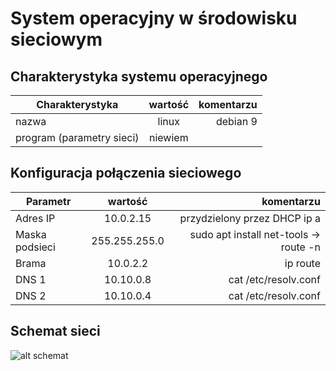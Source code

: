 System operacyjny w środowisku sieciowym
=========================================

Charakterystyka systemu operacyjnego
------------------------------------

| Charakterystyka | wartość           | komentarzu |
| ------------- |:-------------:| -----:|
| nazwa      | linux | debian 9 |
| program (parametry sieci)      | niewiem |  |


Konfiguracja połączenia sieciowego
----------------------------------

| Parametr | wartość           | komentarzu |
| ------------- |:-------------:| -----:|
| Adres IP      | 10.0.2.15 | przydzielony przez DHCP ip a|
| Maska podsieci      | 255.255.255.0 | sudo apt install net-tools -> route -n  |
| Brama      | 10.0.2.2 | ip route |
| DNS 1      | 10.10.0.8 | cat /etc/resolv.conf  |
| DNS 2      | 10.10.0.4 | cat /etc/resolv.conf  |

Schemat sieci
-------------

![alt schemat](Schemat.png)
